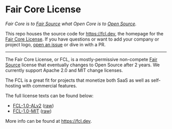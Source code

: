# Fair Core License

_Fair Core is to [Fair Source](https://fair.io) what Open Core is to [Open Source](https://opensource.org)._

This repo houses the source code for https://fcl.dev, the homepage for the [Fair Core License](https://fcl.dev).
If you have questions or want to add your company or project logo, [open an issue](https://github.com/keygen-sh/fcl.dev/issues)
or dive in with a PR.

---

The Fair Core License, or FCL, is a mostly-permissive non-compete [Fair Source](https://fair.io)
license that eventually changes to Open Source after 2 years. We currently support
Apache 2.0 and MIT change licenses.

The FCL is a great fit for projects that monetize both SaaS as well as self-hosting
with commercial features.

The full license texts can be found below:

- [FCL-1.0-ALv2](https://github.com/keygen-sh/fcl.dev/tree/master/FCL-1.0-ALv2.md) ([raw](https://github.com/keygen-sh/fcl.dev/raw/master/FCL-1.0-ALv2.md))
- [FCL-1.0-MIT](https://github.com/keygen-sh/fcl.dev/tree/master/FCL-1.0-MIT.md) ([raw](https://github.com/keygen-sh/fcl.dev/raw/master/FCL-1.0-MIT.md))

More info can be found at https://fcl.dev.
